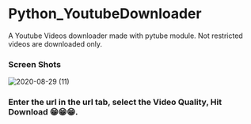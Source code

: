 # Python_YoutubeDownloader
A Youtube Videos downloader made with pytube module.
Not restricted videos are downloaded only.

### Screen Shots
![2020-08-29 (11)](https://user-images.githubusercontent.com/64532019/91641633-56e86280-ea43-11ea-9305-e83c1d7d98ec.png)



### Enter the url in the url tab, select the Video Quality, Hit Download 😁😁😁.
